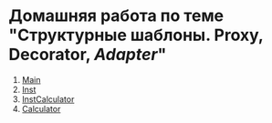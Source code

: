 # Домашняя работа по теме "Структурные шаблоны. Proxy, Decorator, _Adapter_"

1. [Main](https://github.com/dilav1941/4.2_Calculator/blob/master/src/com/company/Main.java)
2. [Inst](https://github.com/dilav1941/4.2_Calculator/blob/master/src/com/company/Inst.java)
3. [InstCalculator](https://github.com/dilav1941/4.2_Calculator/blob/master/src/com/company/InstCalculator.java)
4. [Calculator](https://github.com/dilav1941/4.2_Calculator/blob/master/src/com/company/Calculator.java)